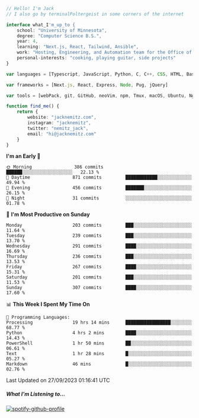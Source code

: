 ```typescript
// Hello! I'm Jack
// I also go by terminalPoltergeist in some corners of the internet

interface what_I'm_up_to {
    school: "University of Minnesota",
    degree: "Computer Science B.S.",
    year: 4,
    learning: "Next.js, React, Tailwind, Ansible",
    work: "Hosting, Engineering, and Automation team for the Office of Information Technology at UMN",
    personal-interests: "cooking, playing guitar, side projects"
}

var languages = [Typescript, JavaScript, Python, C, C++, CSS, HTML, Bash, VimScript]

var frameworks = [Next.js, React, Express, Node, Pug, jQuery]

var tools = [webPack, git, GitHub, neoVim, npm, Tmux, macOS, Ubuntu, Nginx, Ansible, Cloudflare, DigitalOcean]

function find_me() {
    return {
        website: "jacknemitz.com",
        instagram: "jacknemitz",
        twitter: "nemitz_jack",
        email: "hi@jacknemitz.com"
    }
}
```

<!--START_SECTION:waka-->
**I'm an Early 🐤** 

```text
🌞 Morning                386 commits         ██████░░░░░░░░░░░░░░░░░░░   22.13 % 
🌆 Daytime                871 commits         ████████████░░░░░░░░░░░░░   49.94 % 
🌃 Evening                456 commits         ███████░░░░░░░░░░░░░░░░░░   26.15 % 
🌙 Night                  31 commits          ░░░░░░░░░░░░░░░░░░░░░░░░░   01.78 % 
```
📅 **I'm Most Productive on Sunday** 

```text
Monday                   203 commits         ███░░░░░░░░░░░░░░░░░░░░░░   11.64 % 
Tuesday                  239 commits         ███░░░░░░░░░░░░░░░░░░░░░░   13.70 % 
Wednesday                291 commits         ████░░░░░░░░░░░░░░░░░░░░░   16.69 % 
Thursday                 236 commits         ███░░░░░░░░░░░░░░░░░░░░░░   13.53 % 
Friday                   267 commits         ████░░░░░░░░░░░░░░░░░░░░░   15.31 % 
Saturday                 201 commits         ███░░░░░░░░░░░░░░░░░░░░░░   11.53 % 
Sunday                   307 commits         ████░░░░░░░░░░░░░░░░░░░░░   17.60 % 
```


📊 **This Week I Spent My Time On** 

```text
💬 Programming Languages: 
Processing               19 hrs 14 mins      █████████████████░░░░░░░░   68.77 % 
Python                   4 hrs 2 mins        ████░░░░░░░░░░░░░░░░░░░░░   14.43 % 
PowerShell               1 hr 50 mins        ██░░░░░░░░░░░░░░░░░░░░░░░   06.61 % 
Text                     1 hr 28 mins        █░░░░░░░░░░░░░░░░░░░░░░░░   05.27 % 
Markdown                 46 mins             █░░░░░░░░░░░░░░░░░░░░░░░░   02.76 % 
```


 Last Updated on 27/09/2023 01:16:41 UTC
<!--END_SECTION:waka-->

##### What I'm Listening to...

[![spotify-github-profile](https://spotify-github-profile.vercel.app/api/view?uid=jack.nemitz&cover_image=true&show_offline=true&bar_color=53b14f&bar_color_cover=false&background_color=121212FF)](https://spotify-github-profile.vercel.app/api/view?uid=jack.nemitz&redirect=true)

